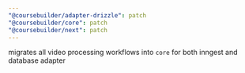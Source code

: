 ```yaml
---
"@coursebuilder/adapter-drizzle": patch
"@coursebuilder/core": patch
"@coursebuilder/next": patch
---
```


migrates all video processing workflows into `core` for both inngest and database adapter

